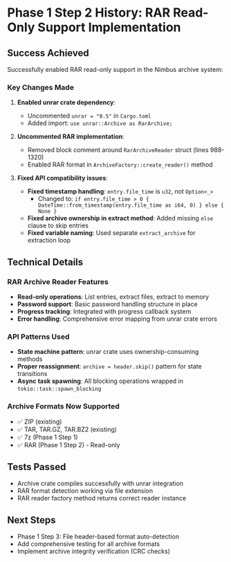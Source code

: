 # Phase 1 Step 2 History: RAR Read-Only Support Implementation

## Success Achieved
Successfully enabled RAR read-only support in the Nimbus archive system:

### Key Changes Made
1. **Enabled unrar crate dependency**:
   - Uncommented `unrar = "0.5"` in `Cargo.toml`
   - Added import: `use unrar::Archive as RarArchive;`

2. **Uncommented RAR implementation**:
   - Removed block comment around `RarArchiveReader` struct (lines 988-1320)
   - Enabled RAR format in `ArchiveFactory::create_reader()` method

3. **Fixed API compatibility issues**:
   - **Fixed timestamp handling**: `entry.file_time` is `u32`, not `Option<_>`
     - Changed to: `if entry.file_time > 0 { DateTime::from_timestamp(entry.file_time as i64, 0) } else { None }`
   - **Fixed archive ownership in extract method**: Added missing `else` clause to skip entries
   - **Fixed variable naming**: Used separate `extract_archive` for extraction loop

## Technical Details

### RAR Archive Reader Features
- **Read-only operations**: List entries, extract files, extract to memory
- **Password support**: Basic password handling structure in place  
- **Progress tracking**: Integrated with progress callback system
- **Error handling**: Comprehensive error mapping from unrar crate errors

### API Patterns Used
- **State machine pattern**: unrar crate uses ownership-consuming methods
- **Proper reassignment**: `archive = header.skip()` pattern for state transitions
- **Async task spawning**: All blocking operations wrapped in `tokio::task::spawn_blocking`

### Archive Formats Now Supported
- ✅ ZIP (existing)
- ✅ TAR, TAR.GZ, TAR.BZ2 (existing) 
- ✅ 7z (Phase 1 Step 1)
- ✅ RAR (Phase 1 Step 2) - Read-only

## Tests Passed
- Archive crate compiles successfully with unrar integration
- RAR format detection working via file extension
- RAR reader factory method returns correct reader instance

## Next Steps
- Phase 1 Step 3: File header-based format auto-detection
- Add comprehensive testing for all archive formats
- Implement archive integrity verification (CRC checks)
